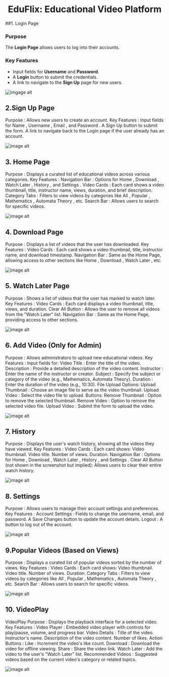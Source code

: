 <div align="center">
  <h1>EduFlix: Educational Video Platform</h1>
</div>

##1. Login Page

### Purpose
The **Login Page** allows users to log into their accounts.

### Key Features
- Input fields for **Username** and **Password**.
- A **Login** button to submit the credentials.
- A link to navigate to the **Sign Up** page for new users.

![imgage alt](https://github.com/sohamcoder-2/EDUFLIX/blob/main/IMG/Screenshot%202025-04-19%20000631.png?raw=true)


## 2.Sign Up Page
Purpose : Allows new users to create an account.
Key Features :
Input fields for Name , Username , Email , and Password .
A Sign Up button to submit the form.
A link to navigate back to the Login page if the user already has an account.

![image alt](https://github.com/sohamcoder-2/EDUFLIX/blob/main/IMG/Screenshot%202025-04-19%20002210.png?raw=true)

## 3. Home Page
Purpose : Displays a curated list of educational videos across various categories.
Key Features :
Navigation Bar :
Options for Home , Download , Watch Later , History , and Settings .
Video Cards :
Each card shows a video thumbnail, title, instructor name, views, duration, and brief description.
Category Tabs :
Filters to view videos by categories like All , Popular , Mathematics , Automata Theory , etc.
Search Bar :
Allows users to search for specific videos.

![image alt](https://github.com/sohamcoder-2/EDUFLIX/blob/main/IMG/Screenshot%202025-04-19%20000711.png?raw=true)


## 4. Download Page
Purpose : Displays a list of videos that the user has downloaded.
Key Features :
Video Cards :
Each card shows a video thumbnail, title, instructor name, and download timestamp.
Navigation Bar :
Same as the Home Page, allowing access to other sections like Home , Download , Watch Later , etc.

![image alt](https://github.com/sohamcoder-2/EDUFLIX/blob/main/IMG/Screenshot%202025-04-19%20000726.png?raw=true)

## 5. Watch Later Page
Purpose : Shows a list of videos that the user has marked to watch later.
Key Features :
Video Cards :
Each card displays a video thumbnail, title, views, and duration.
Clear All Button :
Allows the user to remove all videos from the "Watch Later" list.
Navigation Bar :
Same as the Home Page, providing access to other sections.

![image alt](https://github.com/sohamcoder-2/EDUFLIX/blob/main/IMG/Screenshot%202025-04-19%20000816.png?raw=true)

## 6. Add Video (Only for Admin)
Purpose : Allows administrators to upload new educational videos.
Key Features :
Input fields for:
Video Title : Enter the title of the video.
Description : Provide a detailed description of the video content.
Instructor : Enter the name of the instructor or creator.
Subject : Specify the subject or category of the video (e.g., Mathematics, Automata Theory).
Duration : Enter the duration of the video (e.g., 10:30).
File Upload Options:
Upload Thumbnail : Choose an image file to serve as the video thumbnail.
Upload Video : Select the video file to upload.
Buttons:
Remove Thumbnail : Option to remove the selected thumbnail.
Remove Video : Option to remove the selected video file.
Upload Video : Submit the form to upload the video.

![image alt](https://github.com/sohamcoder-2/EDUFLIX/blob/main/IMG/Screenshot%202025-04-19%20000829.png?raw=true)

## 7. History
Purpose : Displays the user's watch history, showing all the videos they have viewed.
Key Features :
Video Cards :
Each card shows:
Video thumbnail.
Video title.
Number of views.
Duration.
Navigation Bar :
Options for Home , Download , Watch Later , History , and Settings .
Clear All Button (not shown in the screenshot but implied):
Allows users to clear their entire watch history.

![image alt](https://github.com/sohamcoder-2/EDUFLIX/blob/main/IMG/Screenshot%202025-04-19%20000906.png?raw=true)

## 8. Settings
Purpose : Allows users to manage their account settings and preferences.
Key Features :
Account Settings :
Fields to change the username, email, and password.
A Save Changes button to update the account details.
Logout :
A button to log out of the account.

![image alt](https://github.com/sohamcoder-2/EDUFLIX/blob/main/IMG/Screenshot%202025-04-19%20150551.png?raw=true)

## 9.Popular Videos (Based on Views)
Purpose : Displays a curated list of popular videos sorted by the number of views.
Key Features :
Video Cards :
Each card shows:
Video thumbnail.
Video title.
Number of views.
Duration.
Category Tabs :
Filters to view videos by categories like All , Popular , Mathematics , Automata Theory , etc.
Search Bar :
Allows users to search for specific videos.

![image alt](https://github.com/sohamcoder-2/EDUFLIX/blob/main/IMG/Screenshot%202025-04-19%20001049.png?raw=true)

## 10. VideoPlay
VideoPlay
Purpose : Displays the playback interface for a selected video.
Key Features :
Video Player :
Embedded video player with controls for play/pause, volume, and progress bar.
Video Details :
Title of the video.
Instructor's name.
Description of the video content.
Number of likes.
Action Buttons :
Like : Increment the video's like count.
Download : Download the video for offline viewing.
Share : Share the video link.
Watch Later : Add the video to the user's "Watch Later" list.
Recommended Videos :
Suggested videos based on the current video's category or related topics.

![image alt](https://github.com/sohamcoder-2/EDUFLIX/blob/main/IMG/Screenshot%202025-04-19%20001134.png?raw=true)
